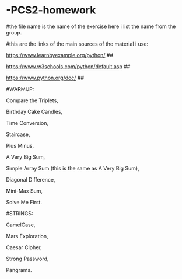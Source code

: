 # -PCS2-homework

#the file name is the name of the exercise here i list the name from the group.

#this are the links of the main sources of the material i use:

https://www.learnbyexample.org/python/ ##

https://www.w3schools.com/python/default.asp ##

https://www.python.org/doc/ ##

#WARMUP:

Compare the Triplets,

Birthday Cake Candles,

Time Conversion,

Staircase,

Plus Minus,

A Very Big Sum,

Simple Array Sum (this is the same as A Very Big Sum),

Diagonal Difference,

Mini-Max Sum,

Solve Me First.

#STRINGS:

CamelCase,

Mars Exploration,

Caesar Cipher,

Strong Password,

Pangrams.
